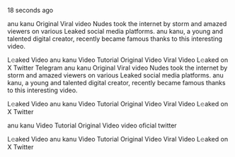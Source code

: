 18 seconds ago

anu kanu Original Viral video Nudes took the internet by storm and amazed viewers on various Leaked social media platforms. anu kanu, a young and talented digital creator, recently became famous thanks to this interesting video.

L𝚎aked Video anu kanu Video Tutorial Original Video Viral Video L𝚎aked on X Twitter Telegram
anu kanu Original Viral video Nudes took the internet by storm and amazed viewers on various Leaked social media platforms. anu kanu, a young and talented digital creator, recently became famous thanks to this interesting video.

L𝚎aked Video anu kanu Video Tutorial Original Video Viral Video L𝚎aked on X Twitter

anu kanu Video Tutorial Original Video video oficial twitter

L𝚎aked Video anu kanu Video Tutorial Original Video Viral Video L𝚎aked on X Twitter

